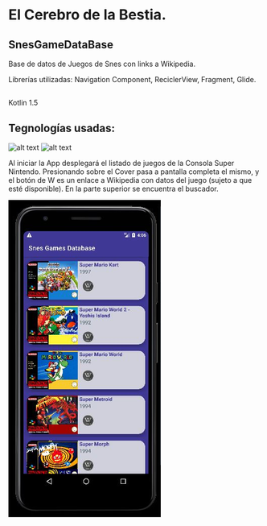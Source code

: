 # El Cerebro de la Bestia.
## SnesGameDataBase

Base de datos de Juegos de Snes con links a Wikipedia.

Librerías utilizadas: Navigation Component, ReciclerView, Fragment, Glide.
##
Kotlin 1.5
##

## Tegnologías usadas:
![alt text](https://img.shields.io/badge/Kotlin-0095D5?&style=for-the-badge&logo=kotlin&logoColor=white) ![alt text](https://img.shields.io/badge/Android-3DDC84?style=for-the-badge&logo=android&logoColor=white)

Al iniciar la App desplegará el listado de juegos de la Consola Super Nintendo. 
Presionando sobre el Cover pasa a pantalla completa el mismo, y el botón de W es un enlace a Wikipedia con 
datos del juego (sujeto a que esté disponible).
En la parte superior se encuentra el buscador.


![alt text](https://raw.githubusercontent.com/Solidlucho83/RepositorioImagenes/main/CapturaSnesMovil.JPG)


